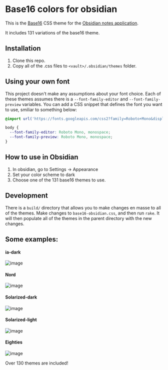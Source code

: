 # Base16 colors for obsidian

This is the [Base16][b16] CSS theme for the [Obsidian notes application][o].

It includes 131 variations of the base16 theme.

## Installation

1. Clone this repo.
2. Copy all of the .css files to `<vault>/.obsidian/themes` folder.

## Using your own font
This project doesn't make any assumptions about your font choice.  Each of these themes assumes there is a `--font-family-editor` and `--font-family-preview` variables.  You can add a CSS snippet that defines the font you want to use, smiliar to something below:

```css
@import url('https://fonts.googleapis.com/css2?family=Roboto+Mono&display=swap');

body {
  --font-family-editor: Roboto Mono, monospace;
  --font-family-preview: Roboto Mono, monospace;
}
```

## How to use in Obsidian

1. In obsidian, go to Settings -> Appearance
2. Set your color scheme to dark
3. Choose one of the 131 base16 themes to use.

## Development

There is a `build/` directory that allows you to make changes en masse to all of the themes.  Make changes to `base16-obsidian.css`, and then run `rake`.  It will then populate all of the themes in the parent directory with the new changes.

[o]: https://obsidian.md
[b16]: https://github.com/chriskempson/base16
[themes]: https://github.com/gammons/base16-obsidian/tree/main/base16-themes


## Some examples:

#### ia-dark

![image](https://user-images.githubusercontent.com/38560/123446102-8bb34080-d5a6-11eb-9ba8-6cb283abf850.png)

#### Nord

![image](https://user-images.githubusercontent.com/38560/123446243-b0a7b380-d5a6-11eb-8195-b366ebde02bb.png)

#### Solarized-dark

![image](https://user-images.githubusercontent.com/38560/123446442-e3ea4280-d5a6-11eb-8fc2-913a2723a443.png)

#### Solarized-light

![image](https://user-images.githubusercontent.com/38560/123446520-f6647c00-d5a6-11eb-99be-55520a55df6e.png)

#### Eighties

![image](https://user-images.githubusercontent.com/38560/123446709-214ed000-d5a7-11eb-97e9-e367b14faa1e.png)

Over 130 themes are included!
